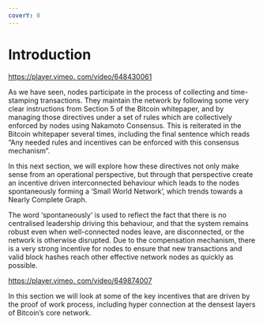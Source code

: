```yaml
---
coverY: 0
---
```


# Introduction

[https://player.vimeo. com/video/648430061](https://player.vimeo.com/video/648430061)

As we have seen, nodes participate in the process of collecting and time-stamping transactions. They maintain the network by following some very clear instructions from Section 5 of the Bitcoin whitepaper, and by managing those directives under a set of rules which are collectively enforced by nodes using Nakamoto Consensus. This is reiterated in the Bitcoin whitepaper several times, including the final sentence which reads “Any needed rules and incentives can be enforced with this consensus mechanism”.

In this next section, we will explore how these directives not only make sense from an operational perspective, but through that perspective create an incentive driven interconnected behaviour which leads to the nodes spontaneously forming a ‘Small World Network’, which trends towards a Nearly Complete Graph.

The word ‘spontaneously’ is used to reflect the fact that there is no centralised leadership driving this behaviour, and that the system remains robust even when well-connected nodes leave, are disconnected, or the network is otherwise disrupted. Due to the compensation mechanism, there is a very strong incentive for nodes to ensure that new transactions and valid block hashes reach other effective network nodes as quickly as possible.

[https://player.vimeo. com/video/649874007](https://player.vimeo.com/video/649874007?h=5663dd9ca6\&badge=0\&autopause=0\&player_id=0\&app_id=58479\&loop=1\&autoplay=1\&muted=1)

In this section we will look at some of the key incentives that are driven by the proof of work process, including hyper connection at the densest layers of Bitcoin’s core network.
